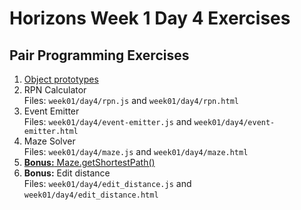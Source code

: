 # Horizons Week 1 Day 4 Exercises

## Pair Programming Exercises

1. [Object prototypes](prototypes.md)
1. RPN Calculator <br>
   Files: `week01/day4/rpn.js` and `week01/day4/rpn.html`
1. Event Emitter <br>
   Files: `week01/day4/event-emitter.js` and `week01/day4/event-emitter.html`
1. Maze Solver <br>
   Files: `week01/day4/maze.js` and `week01/day4/maze.html`
1. [**Bonus:** Maze.getShortestPath()](maze_bonus.md)
1. **Bonus:** Edit distance <br>
   Files: `week01/day4/edit_distance.js` and `week01/day4/edit_distance.html`
